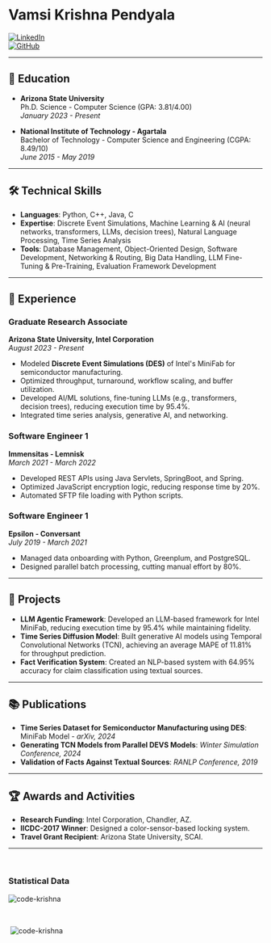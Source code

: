 # Vamsi Krishna Pendyala

[![LinkedIn](https://img.shields.io/badge/LinkedIn-blue?style=flat&logo=linkedin)](https://www.linkedin.com/in/vamsi-krishna-pendyala-17033a188)  
[![GitHub](https://img.shields.io/badge/GitHub-grey?style=flat&logo=github)](https://github.com/code-krishna)   

---

## 🏫 **Education**
- **Arizona State University**  
Ph.D. Science - Computer Science (GPA: 3.81/4.00)  
*January 2023 - Present*

- **National Institute of Technology - Agartala**  
Bachelor of Technology - Computer Science and Engineering (CGPA: 8.49/10)  
*June 2015 - May 2019*

---

## 🛠️ **Technical Skills**
- **Languages**: Python, C++, Java, C  
- **Expertise**: Discrete Event Simulations, Machine Learning & AI (neural networks, transformers, LLMs, decision trees), Natural Language Processing, Time Series Analysis  
- **Tools**: Database Management, Object-Oriented Design, Software Development, Networking & Routing, Big Data Handling, LLM Fine-Tuning & Pre-Training, Evaluation Framework Development  

---

## 💼 **Experience**

### **Graduate Research Associate**  
**Arizona State University, Intel Corporation**  
*August 2023 - Present*  
- Modeled **Discrete Event Simulations (DES)** of Intel's MiniFab for semiconductor manufacturing.  
- Optimized throughput, turnaround, workflow scaling, and buffer utilization.  
- Developed AI/ML solutions, fine-tuning LLMs (e.g., transformers, decision trees), reducing execution time by 95.4%.  
- Integrated time series analysis, generative AI, and networking.

### **Software Engineer 1**  
**Immensitas - Lemnisk**  
*March 2021 - March 2022*  
- Developed REST APIs using Java Servlets, SpringBoot, and Spring.  
- Optimized JavaScript encryption logic, reducing response time by 20%.  
- Automated SFTP file loading with Python scripts.  

### **Software Engineer 1**  
**Epsilon - Conversant**  
*July 2019 - March 2021*  
- Managed data onboarding with Python, Greenplum, and PostgreSQL.  
- Designed parallel batch processing, cutting manual effort by 80%.  

---

## 🔬 **Projects**
- **LLM Agentic Framework**: Developed an LLM-based framework for Intel MiniFab, reducing execution time by 95.4% while maintaining fidelity.  
- **Time Series Diffusion Model**: Built generative AI models using Temporal Convolutional Networks (TCN), achieving an average MAPE of 11.81% for throughput prediction.  
- **Fact Verification System**: Created an NLP-based system with 64.95% accuracy for claim classification using textual sources.  

---

## 📚 **Publications**
- **Time Series Dataset for Semiconductor Manufacturing using DES**: MiniFab Model - *arXiv, 2024*  
- **Generating TCN Models from Parallel DEVS Models**: *Winter Simulation Conference, 2024*  
- **Validation of Facts Against Textual Sources**: *RANLP Conference, 2019*

---

## 🏆 **Awards and Activities**
- **Research Funding**: Intel Corporation, Chandler, AZ.  
- **IICDC-2017 Winner**: Designed a color-sensor-based locking system.  
- **Travel Grant Recipient**: Arizona State University, SCAI.  

---

<br>

<h3>Statistical Data</h3>
<p><img align="center"
    src="https://github-readme-stats.vercel.app/api/top-langs?username=code-krishna&show_icons=true&locale=en&bg_color=0d1117&text_color=ffffff&layout=compact"
    alt="code-krishna" 
    bg_color=#808080/></p>

<br>

<p>&nbsp;<img align="center" src="https://github-readme-stats.vercel.app/api?username=code-krishna&show_icons=true&locale=en&bg_color=0d1117&text_color=ffffff&repo=convoychat"
    alt="code-krishna" /></p>

<br>
